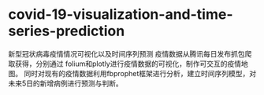 # covid-19-visualization-and-time-series-prediction
新型冠状病毒疫情情况可视化以及时间序列预测
疫情数据从腾讯每日发布抓包爬取获得，分别通过 folium和plotly进行疫情数据的可视化，制作可交互的疫情地图。
同时对现有的疫情数据利用fbprophet框架进行分析，建立时间序列模型，对未来5日的新增病例进行预测与判断。
